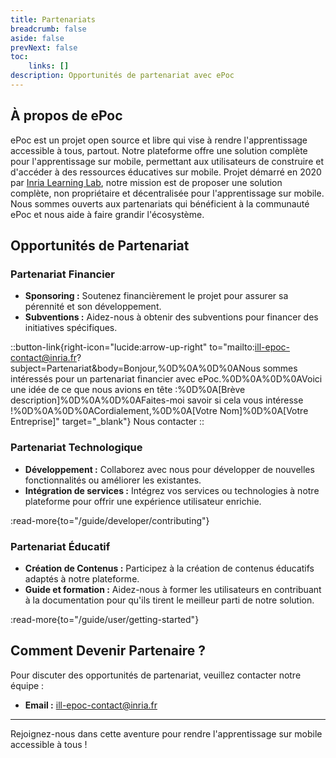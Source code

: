 ```yaml
---
title: Partenariats
breadcrumb: false
aside: false
prevNext: false
toc:
    links: []
description: Opportunités de partenariat avec ePoc
---
```


## À propos de ePoc

ePoc est un projet open source et libre qui vise à rendre l'apprentissage accessible à tous, partout.
Notre plateforme offre une solution complète pour l'apprentissage sur mobile, permettant aux utilisateurs de construire et
d'accéder à des ressources éducatives sur mobile.
Projet démarré en 2020 par [Inria Learning Lab](https://learninglab.inria.fr), notre mission est de proposer une solution
complète, non propriétaire et décentralisée pour l'apprentissage sur mobile.
Nous sommes ouverts aux partenariats qui bénéficient à la communauté ePoc et nous aide à faire grandir l'écosystème.

## Opportunités de Partenariat

### Partenariat Financier

- **Sponsoring :** Soutenez financièrement le projet pour assurer sa pérennité et son développement.
- **Subventions :** Aidez-nous à obtenir des subventions pour financer des initiatives spécifiques.

::button-link{right-icon="lucide:arrow-up-right" to="mailto:ill-epoc-contact@inria.fr?subject=Partenariat&body=Bonjour,%0D%0A%0D%0ANous sommes intéressés pour un partenariat financier avec ePoc.%0D%0A%0D%0AVoici une idée de ce que nous avions en tête :%0D%0A[Brève description]%0D%0A%0D%0AFaites-moi savoir si cela vous intéresse !%0D%0A%0D%0ACordialement,%0D%0A[Votre Nom]%0D%0A[Votre Entreprise]" target="_blank"}
Nous contacter
::

### Partenariat Technologique

- **Développement :** Collaborez avec nous pour développer de nouvelles fonctionnalités ou améliorer les existantes.
- **Intégration de services :** Intégrez vos services ou technologies à notre plateforme pour offrir une expérience utilisateur enrichie.

:read-more{to="/guide/developer/contributing"}

### Partenariat Éducatif

- **Création de Contenus :** Participez à la création de contenus éducatifs adaptés à notre plateforme.
- **Guide et formation :** Aidez-nous à former les utilisateurs en contribuant à la documentation pour qu'ils tirent le meilleur parti de notre solution.

:read-more{to="/guide/user/getting-started"}

## Comment Devenir Partenaire ?

Pour discuter des opportunités de partenariat, veuillez contacter notre équipe :

- **Email :** [ill-epoc-contact@inria.fr](mailto:ill-epoc-contact@inria.fr)

---

Rejoignez-nous dans cette aventure pour rendre l'apprentissage sur mobile accessible à tous !


